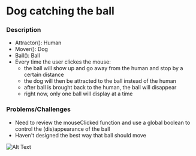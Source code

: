 # Dog catching the ball
### Description
- Attractor(): Human
- Mover(): Dog
- Ball(): Ball
- Every time the user clickes the mouse:
  - the ball will show up and go away from the human and stop by a certain distance
  - the dog will then be attracted to the ball instead of the human
  - after ball is brought back to the human, the ball will disappear 
  - right now, only one ball will display at a time

### Problems/Challenges
- Need to review the mouseClicked function and use a global boolean to control the (dis)appearance of the ball 
- Haven't designed the best way that ball should move

![Alt Text](https://media.giphy.com/media/1QQkbv3XpUIGrbUYDl/giphy.gif)



